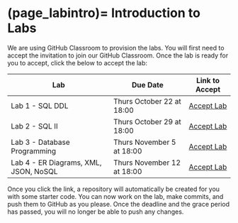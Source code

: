 (page_labintro)=
Introduction to Labs
=======================

We are using GitHub Classroom to provision the labs. 
You will first need to accept the invitation to join our GitHub Classroom.
Once the lab is ready for you to accept, click the below to accept the lab:

| Lab                                   | Due Date                   | Link to Accept |
|---------------------------------------|----------------------------|----------------|
| Lab 1 - SQL DDL                       | Thurs October 22 at 18:00  | [Accept Lab](https://classroom.github.com/a/eJliYfbk) |
| Lab 2 - SQL II                        | Thurs October 29 at 18:00  | [Accept Lab](https://classroom.github.com/a/ulM70TSM) |
| Lab 3 - Database Programming          | Thurs November 5 at 18:00  | [Accept Lab]() |
| Lab 4 - ER Diagrams, XML, JSON, NoSQL | Thurs November 12 at 18:00 | [Accept Lab]() |

Once you click the link, a repository will automatically be created for you with some starter code.
You can now work on the lab, make commits, and push them to GitHub as you please. 
Once the deadline and the grace period has passed, you will no longer be able to push any changes.